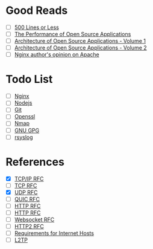 # Good Reads
- [ ] [500 Lines or Less](https://gist.github.com/TheKhanj/14815822356c6d77622b50e737bbccd7)
- [ ] [The Performance of Open Source Applications](https://gist.github.com/TheKhanj/fb3eb3dc78d6aee2638eceef0067da9a)
- [ ] [Architecture of Open Source Applications - Volume 1](https://gist.github.com/TheKhanj/012cd67169363c9c84c7a0cf24bf6df6)
- [ ] [Architecture of Open Source Applications - Volume 2](https://gist.github.com/TheKhanj/6d3060ac3ad61d8aa78668f6cb749d98)
- [ ] [Nginx author's opinion on Apache](http://www.kegel.com/c10k.html)
# Todo List
- [ ] [Nginx](https://gist.github.com/TheKhanj/b57d9695abe931406f7ed6a85546f18a)
- [ ] [Nodejs](https://gist.github.com/TheKhanj/c5236133282baabc35ff1f1b03eb14f2)
- [ ] [Git](https://gist.github.com/TheKhanj/0020018e57b4935ec073127539977fee)
- [ ] [Openssl](https://www.openssl.org/docs/manpages.html)
- [ ] [Nmap](https://linux.die.net/man/1/nmap)
- [ ] [GNU GPG](https://www.gnupg.org/documentation/manpage.html)
- [ ] [rsyslog](https://www.rsyslog.com/doc/master/index.html)

# References
- [x] [TCP/IP RFC](https://www.rfc-editor.org/rfc/rfc1180.txt)
- [ ] [TCP RFC](https://www.ietf.org/rfc/rfc793.txt)
- [x] [UDP RFC](https://www.rfc-editor.org/rfc/rfc768.txt)
- [ ] [QUIC RFC](https://www.rfc-editor.org/rfc/rfc9000.txt)
- [ ] [HTTP RFC](https://www.rfc-editor.org/rfc/rfc2616.txt)
- [ ] [HTTP RFC](https://www.rfc-editor.org/rfc/rfc7231.txt)
- [ ] [Websocket RFC](https://www.rfc-editor.org/rfc/rfc6455.txt)
- [ ] [HTTP2 RFC](https://www.rfc-editor.org/rfc/rfc9113.txt)
- [ ] [Requirements for Internet Hosts](https://www.rfc-editor.org/rfc/rfc1122.txt)
- [ ] [L2TP](https://datatracker.ietf.org/doc/html/rfc1122)
